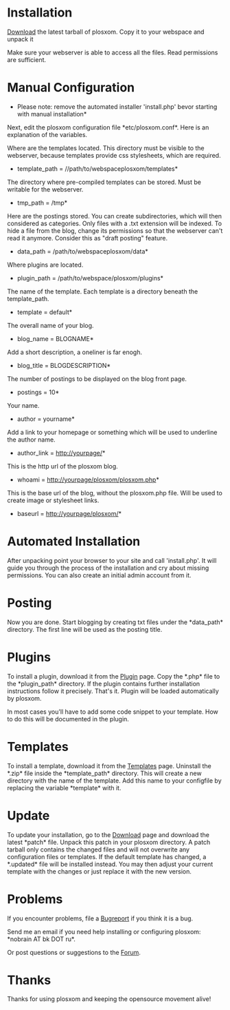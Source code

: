 Installation
============

[Download](http://code.google.com/p/plosxom/downloads/list) the latest tarball of plosxom. Copy it to your webspace and unpack it

Make sure your webserver is able to access all the files. Read permissions are sufficient.

Manual Configuration
====================

-   Please note: remove the automated installer 'install.php' bevor starting with manual installation\*

Next, edit the plosxom configuration file \*etc/plosxom.conf\*. Here is an explanation of the variables.

Where are the templates located. This directory must be visible to the webserver, because templates provide css stylesheets, which are required.

-   template\_path = //path/to/webspaceplosxom/templates\*

The directory where pre-compiled templates can be stored. Must be writable for the webserver.

-   tmp\_path = /tmp\*

Here are the postings stored. You can create subdirectories, which will then considered as categories. Only files with a .txt extension will be indexed. To hide a file from the blog, change its permissions so that the webserver can't read it anymore. Consider this as "draft posting" feature.

-   data\_path = /path/to/webspaceplosxom/data\*

Where plugins are located.

-   plugin\_path = /path/to/webspace/plosxom/plugins\*

The name of the template. Each template is a directory beneath the template\_path.

-   template = default\*

The overall name of your blog.

-   blog\_name = BLOGNAME\*

Add a short description, a oneliner is far enogh.

-   blog\_title = BLOGDESCRIPTION\*

The number of postings to be displayed on the blog front page.

-   postings = 10\*

Your name.

-   author = yourname\*

Add a link to your homepage or something which will be used to underline the author name.

-   author\_link = <http://yourpage/>\*

This is the http url of the plosxom blog.

-   whoami = <http://yourpage/plosxom/plosxom.php>\*

This is the base url of the blog, without the plosxom.php file. Will be used to create image or stylesheet links.

-   baseurl = <http://yourpage/plosxom/>\*

Automated Installation
======================

After unpacking point your browser to your site and call 'install.php'. It will guide you through the process of the installation and cry about missing permissions. You can also create an initial admin account from it.

Posting
=======

Now you are done. Start blogging by creating txt files under the \*data\_path\* directory. The first line will be used as the posting title.

Plugins
=======

To install a plugin, download it from the [Plugin](http://code.google.com/p/plosxom/wiki/Plugins) page. Copy the \*.php\* file to the \*plugin\_path\* directory. If the plugin contains further installation instructions follow it precisely. That's it. Plugin will be loaded automatically by plosxom.

In most cases you'll have to add some code snippet to your template. How to do this will be documented in the plugin.

Templates
=========

To install a template, download it from the [Templates](http://code.google.com/p/plosxom/wiki/Templates) page. Uninstall the \*.zip\* file inside the \*template\_path\* directory. This will create a new directory with the name of the template. Add this name to your configfile by replacing the variable \*template\* with it.

Update
======

To update your installation, go to the [Download](http://code.google.com/p/plosxom/downloads/list) page and download the latest \*patch\* file. Unpack this patch in your plosxom directory. A patch tarball only contains the changed files and will not overwrite any configuration files or templates. If the default template has changed, a \*.updated\* file will be installed instead. You may then adjust your current template with the changes or just replace it with the new version.

Problems
========

If you encounter problems, file a [Bugreport](http://code.google.com/p/plosxom/issues/list) if you think it is a bug.

Send me an email if you need help installing or configuring plosxom: \*nobrain AT bk DOT ru\*.

Or post questions or suggestions to the [Forum](http://groups.google.com/group/plosxom-discuss).

Thanks
======

Thanks for using plosxom and keeping the opensource movement alive!

